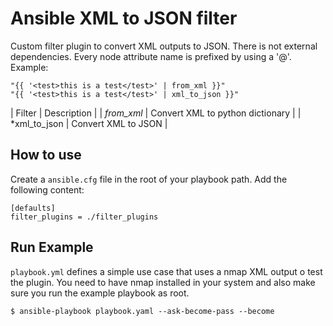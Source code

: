 # Ansible XML to JSON filter

Custom filter plugin to convert XML outputs to JSON. There is not external 
dependencies. Every node attribute name is prefixed by using a '@'. 
Example:

```
"{{ '<test>this is a test</test>' | from_xml }}"
"{{ '<test>this is a test</test>' | xml_to_json }}"
```

| Filter | Description |
| *from_xml* | Convert XML to python dictionary |
| *xml_to_json | Convert XML to JSON | 

## How to use

Create a `ansible.cfg` file in the root of your playbook path. Add the following
content: 

```
[defaults]
filter_plugins = ./filter_plugins
```

## Run Example

`playbook.yml` defines a simple use case that uses a nmap XML output o test the
plugin. You need to have nmap installed in your system and also make sure you
run the example playbook as root.

```
$ ansible-playbook playbook.yaml --ask-become-pass --become
```

